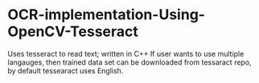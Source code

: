 # OCR-implementation-Using-OpenCV-Tesseract
Uses tesseract to read text; written in C++
If user wants to use multiple langauges, then trained data set can be downloaded from tessaract repo, by default tessearact uses English.
